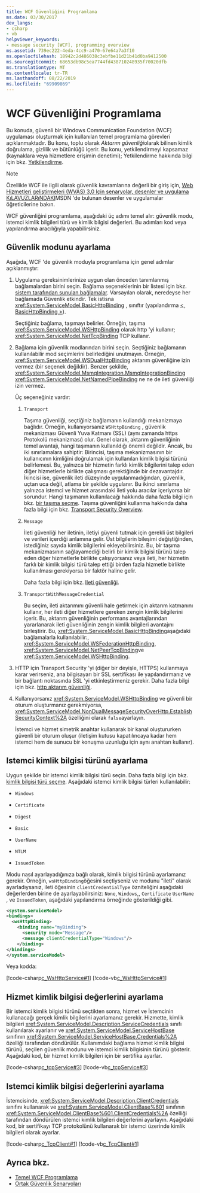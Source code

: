 ```yaml
---
title: WCF Güvenliğini Programlama
ms.date: 03/30/2017
dev_langs:
- csharp
- vb
helpviewer_keywords:
- message security [WCF], programming overview
ms.assetid: 739ec222-4eda-4cc9-a470-67e64a7a3f10
ms.openlocfilehash: 18942c2d486038c3ebfbe11d21b41d0ba9412500
ms.sourcegitcommit: 68653db98c5ea7744fd438710248935f70020dfb
ms.translationtype: MT
ms.contentlocale: tr-TR
ms.lasthandoff: 08/22/2019
ms.locfileid: "69909869"
---
```

# <a name="programming-wcf-security"></a>WCF Güvenliğini Programlama
Bu konuda, güvenli bir Windows Communication Foundation (WCF) uygulaması oluşturmak için kullanılan temel programlama görevleri açıklanmaktadır. Bu konu, toplu olarak *Aktarım güvenliği*olarak bilinen kimlik doğrulama, gizlilik ve bütünlüğü içerir. Bu konu, yetkilendirmeyi kapsamaz (kaynaklara veya hizmetlere erişimin denetimi); Yetkilendirme hakkında bilgi için bkz. [Yetkilendirme](../../../../docs/framework/wcf/feature-details/authorization-in-wcf.md).  
  
> [!NOTE]
> Özellikle WCF ile ilgili olarak güvenlik kavramlarına değerli bir giriş için, [Web Hizmetleri geliştirmeleri (WVAS) 3,0 Için senaryolar, desenler ve uygulama KıLAVUZLARıNDAKI](https://go.microsoft.com/fwlink/?LinkID=88250)MSDN 'de bulunan desenler ve uygulamalar öğreticilerine bakın.  
  
 WCF güvenliğini programlama, aşağıdaki üç adımı temel alır: güvenlik modu, istemci kimlik bilgileri türü ve kimlik bilgisi değerleri. Bu adımları kod veya yapılandırma aracılığıyla yapabilirsiniz.  
  
## <a name="setting-the-security-mode"></a>Güvenlik modunu ayarlama  
 Aşağıda, WCF 'de güvenlik moduyla programlama için genel adımlar açıklanmıştır:  
  
1. Uygulama gereksinimlerinize uygun olan önceden tanımlanmış bağlamalardan birini seçin. Bağlama seçeneklerinin bir listesi için bkz. [sistem tarafından sunulan bağlamalar](../../../../docs/framework/wcf/system-provided-bindings.md). Varsayılan olarak, neredeyse her bağlamada Güvenlik etkindir. Tek istisna <xref:System.ServiceModel.BasicHttpBinding> , sınıftır (yapılandırma [ \<, BasicHttpBinding >](../../../../docs/framework/configure-apps/file-schema/wcf/basichttpbinding.md)).  
  
     Seçtiğiniz bağlama, taşımayı belirler. Örneğin, taşıma <xref:System.ServiceModel.WSHttpBinding> olarak http 'yi kullanır; <xref:System.ServiceModel.NetTcpBinding> TCP kullanır.  
  
2. Bağlama için güvenlik modlarından birini seçin. Seçtiğiniz bağlamanın kullanılabilir mod seçimlerini belirlediğini unutmayın. Örneğin, <xref:System.ServiceModel.WSDualHttpBinding> aktarım güvenliğine izin vermez (bir seçenek değildir). Benzer şekilde, <xref:System.ServiceModel.MsmqIntegration.MsmqIntegrationBinding> <xref:System.ServiceModel.NetNamedPipeBinding> ne ne de ileti güvenliği izin vermez.  
  
     Üç seçeneğiniz vardır:  
  
    1. `Transport`  
  
         Taşıma güvenliği, seçtiğiniz bağlamanın kullandığı mekanizmaya bağlıdır. Örneğin, kullanıyorsanız `WSHttpBinding` , güvenlik mekanizması Güvenli Yuva Katmanı (SSL) (aynı zamanda https Protokolü mekanizması) olur. Genel olarak, aktarım güvenliğinin temel avantajı, hangi taşımanın kullanıldığı önemli değildir. Ancak, bu iki sınırlamalara sahiptir: Birincisi, taşıma mekanizmasının bir kullanıcının kimliğini doğrulamak için kullanılan kimlik bilgisi türünü belirlemesi. Bu, yalnızca bir hizmetin farklı kimlik bilgilerini talep eden diğer hizmetlerle birlikte çalışması gerektiğinde bir dezavantajdır. İkincisi ise, güvenlik ileti düzeyinde uygulanmadığından, güvenlik, uçtan uca değil, atlama bir şekilde uygulanır. Bu ikinci sınırlama yalnızca istemci ve hizmet arasındaki ileti yolu aracılar içeriyorsa bir sorundur. Hangi taşımanın kullanılacağı hakkında daha fazla bilgi için bkz. [bir taşıma seçme](../../../../docs/framework/wcf/feature-details/choosing-a-transport.md). Taşıma güvenliğini kullanma hakkında daha fazla bilgi için bkz. [Transport Security Overview](../../../../docs/framework/wcf/feature-details/transport-security-overview.md).  
  
    2. `Message`  
  
         İleti güvenliği her iletinin, iletiyi güvenli tutmak için gerekli üst bilgileri ve verileri içerdiği anlamına gelir. Üst bilgilerin bileşimi değiştiğinden, istediğiniz sayıda kimlik bilgilerini ekleyebilirsiniz. Bu, bir taşıma mekanizmasının sağlayamediği belirli bir kimlik bilgisi türünü talep eden diğer hizmetlerle birlikte çalışıyorsanız veya ileti, her hizmetin farklı bir kimlik bilgisi türü talep ettiği birden fazla hizmetle birlikte kullanılması gerekiyorsa bir faktör haline gelir.  
  
         Daha fazla bilgi için bkz. [Ileti güvenliği](../../../../docs/framework/wcf/feature-details/message-security-in-wcf.md).  
  
    3. `TransportWithMessageCredential`  
  
         Bu seçim, ileti aktarımını güvenli hale getirmek için aktarım katmanını kullanır, her ileti diğer hizmetlere gereken zengin kimlik bilgilerini içerir. Bu, aktarım güvenliğinin performans avantajlarından yararlanarak ileti güvenliğinin zengin kimlik bilgileri avantajını birleştirir. Bu, <xref:System.ServiceModel.BasicHttpBinding>aşağıdaki bağlamalarla kullanılabilir:, <xref:System.ServiceModel.WSFederationHttpBinding>, <xref:System.ServiceModel.NetPeerTcpBinding>ve <xref:System.ServiceModel.WSHttpBinding>.  
  
3. HTTP için Transport Security 'yi (diğer bir deyişle, HTTPS) kullanmaya karar verirseniz, ana bilgisayarı bir SSL sertifikası ile yapılandırmanız ve bir bağlantı noktasında SSL 'yi etkinleştirmeniz gerekir. Daha fazla bilgi için bkz. [http aktarım güvenliği](../../../../docs/framework/wcf/feature-details/http-transport-security.md).  
  
4. Kullanıyorsanız <xref:System.ServiceModel.WSHttpBinding> ve güvenli bir oturum oluşturmanız gerekmiyorsa, <xref:System.ServiceModel.NonDualMessageSecurityOverHttp.EstablishSecurityContext%2A> özelliğini olarak `false`ayarlayın.  
  
     İstemci ve hizmet simetrik anahtar kullanarak bir kanal oluştururken güvenli bir oturum oluşur (iletişim kutusu kapatılıncaya kadar hem istemci hem de sunucu bir konuşma uzunluğu için aynı anahtarı kullanır).  
  
## <a name="setting-the-client-credential-type"></a>Istemci kimlik bilgisi türünü ayarlama  
 Uygun şekilde bir istemci kimlik bilgisi türü seçin. Daha fazla bilgi için bkz. [kimlik bilgisi türü seçme](../../../../docs/framework/wcf/feature-details/selecting-a-credential-type.md). Aşağıdaki istemci kimlik bilgisi türleri kullanılabilir:  
  
- `Windows`  
  
- `Certificate`  
  
- `Digest`  
  
- `Basic`  
  
- `UserName`  
  
- `NTLM`  
  
- `IssuedToken`  
  
 Modu nasıl ayarlayadığınıza bağlı olarak, kimlik bilgisi türünü ayarlamanız gerekir. Örneğin, `wsHttpBinding`öğesini seçtiyseniz ve modunu "ileti" olarak ayarladıysanız, ileti öğesinin `clientCredentialType` özniteliğini aşağıdaki değerlerden birine de ayarlayabilirsiniz: `None`, `Windows`,, `Certificate` `UserName` , ve `IssuedToken`, aşağıdaki yapılandırma örneğinde gösterildiği gibi.  
  
```xml  
<system.serviceModel>  
<bindings>  
  <wsHttpBinding>  
    <binding name="myBinding">  
      <security mode="Message"/>  
      <message clientCredentialType="Windows"/>  
    </binding>  
</bindings>  
</system.serviceModel>  
```  
  
 Veya kodda:  
  
 [!code-csharp[c_WsHttpService#1](../../../../samples/snippets/csharp/VS_Snippets_CFX/c_wshttpservice/cs/source.cs#1)]
 [!code-vb[c_WsHttpService#1](../../../../samples/snippets/visualbasic/VS_Snippets_CFX/c_wshttpservice/vb/source.vb#1)]  
  
## <a name="setting-service-credential-values"></a>Hizmet kimlik bilgisi değerlerini ayarlama  
 Bir istemci kimlik bilgisi türünü seçtikten sonra, hizmet ve İstemcinin kullanacağı gerçek kimlik bilgilerini ayarlamanız gerekir. Hizmette, kimlik bilgileri <xref:System.ServiceModel.Description.ServiceCredentials> sınıfı kullanılarak ayarlanır ve <xref:System.ServiceModel.ServiceHostBase> sınıfının <xref:System.ServiceModel.ServiceHostBase.Credentials%2A> özelliği tarafından döndürülür. Kullanımdaki bağlama hizmet kimlik bilgisi türünü, seçilen güvenlik modunu ve istemci kimlik bilgisinin türünü gösterir. Aşağıdaki kod, bir hizmet kimlik bilgileri için bir sertifika ayarlar.  
  
 [!code-csharp[c_tcpService#3](../../../../samples/snippets/csharp/VS_Snippets_CFX/c_tcpservice/cs/source.cs#3)]
 [!code-vb[c_tcpService#3](../../../../samples/snippets/visualbasic/VS_Snippets_CFX/c_tcpservice/vb/source.vb#3)]  
  
## <a name="setting-client-credential-values"></a>Istemci kimlik bilgisi değerlerini ayarlama  
 İstemcisinde, <xref:System.ServiceModel.Description.ClientCredentials> sınıfını kullanarak ve <xref:System.ServiceModel.ClientBase%601> sınıfının <xref:System.ServiceModel.ClientBase%601.ClientCredentials%2A> özelliği tarafından döndürülen istemci kimlik bilgileri değerlerini ayarlayın. Aşağıdaki kod, bir sertifikayı TCP protokolünü kullanarak bir istemci üzerinde kimlik bilgileri olarak ayarlar.  
  
 [!code-csharp[c_TcpClient#1](../../../../samples/snippets/csharp/VS_Snippets_CFX/c_tcpclient/cs/source.cs#1)]
 [!code-vb[c_TcpClient#1](../../../../samples/snippets/visualbasic/VS_Snippets_CFX/c_tcpclient/vb/source.vb#1)]  
  
## <a name="see-also"></a>Ayrıca bkz.

- [Temel WCF Programlama](../../../../docs/framework/wcf/basic-wcf-programming.md)
- [Ortak Güvenlik Senaryoları](../../../../docs/framework/wcf/feature-details/common-security-scenarios.md)
